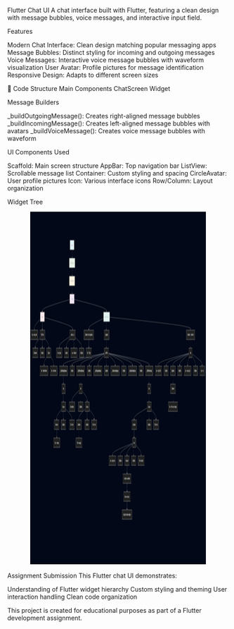 Flutter Chat UI
A chat interface built with Flutter, featuring a clean design with message bubbles, voice messages, and interactive input field.

 Features

Modern Chat Interface: Clean design matching popular messaging apps
Message Bubbles: Distinct styling for incoming and outgoing messages
Voice Messages: Interactive voice message bubbles with waveform visualization
User Avatar: Profile pictures for message identification
Responsive Design: Adapts to different screen sizes

🔧 Code Structure
Main Components
ChatScreen Widget


Message Builders

_buildOutgoingMessage(): Creates right-aligned message bubbles
_buildIncomingMessage(): Creates left-aligned message bubbles with avatars
_buildVoiceMessage(): Creates voice message bubbles with waveform


 UI Components Used

Scaffold: Main screen structure
AppBar: Top navigation bar
ListView: Scrollable message list
Container: Custom styling and spacing
CircleAvatar: User profile pictures
Icon: Various interface icons
Row/Column: Layout organization

Widget Tree
<p align="center">
  <img src="assets/images/image.png" width="400" height="800" />
</p>

Assignment Submission
This Flutter chat UI demonstrates:

Understanding of Flutter widget hierarchy
Custom styling and theming
User interaction handling
Clean code organization


This project is created for educational purposes as part of a Flutter development assignment.


